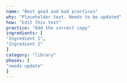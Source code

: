 ```yaml
---
name: "Best good and bad practices"
why: "Placeholder text. Needs to be updated"
how: "Edit this text"
practice: "Add the correct copy"
ingredients: [
"Ingredient 1",
"Ingredient 2"
]
category: "library"
phases: [
"needs update"
]
---
```


